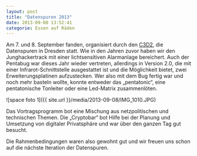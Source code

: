 ```yaml
---
layout: post
title: "Datenspuren 2013"
date: 2013-09-08 13:52:41
categorie: Essen auf Räden
---
```

Am 7. und 8. September fanden, organisiert durch den [C3D2](https://www.c3d2.de/), die Datenspuren in Dresden statt. Wie in den Jahren zuvor haben wir den Junghackertrack mit einer lichtsensitiven Alarmanlage bereichert. Auch der Pentabug war dieses Jahr wieder vertreten, allerdings in Version 2.0, die mit einer Infrarot-Schnittstelle ausgestattet ist und die Möglichkeit bietet, zwei Erweiterungsplatinen aufzustecken. Wer also mit dem Bug fertig war und noch mehr basteln wollte, konnte entweder das „pentatonic“, eine pentatonische Tonleiter oder eine Led-Matrix zusammenlöten.

![space foto 1]({{ site.url }}/media/2013-09-08/IMG_1010.JPG)

Das Vortragsprogramm bot eine Mischung aus netzpolitischen und technischen Themen. Die „Cryptobar“ bot Hilfe bei der Planung und Umsetzung von digitaler Privatsphäre und war über den ganzen Tag gut besucht.

Die Rahmenbedingungen waren also gewohnt gut und wir freuen uns schon auf die nächste Iteration der Datenspuren.